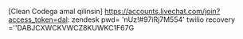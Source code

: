 [Clean Codega amal qilinsin]
https://accounts.livechat.com/join?access_token=dal:
zendesk pwd= 'nUz!#97iRj7M554'
twilio recovery =''DABJCXWCKVWCZ8KUWKC1F67G